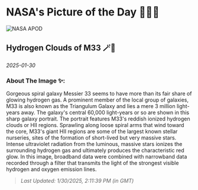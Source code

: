 
# NASA's Picture of the Day 🧑‍🚀💫

  ![NASA APOD](https://apod.nasa.gov/apod/image/2501/M33_2048.jpg)
  
  ## Hydrogen Clouds of M33 🪄🌌
  
  _2025-01-30_
  
  ### About The Image ✨: 
  
  Gorgeous spiral galaxy Messier 33 seems to have more than its fair share of glowing hydrogen gas. A prominent member of the local group of galaxies, M33 is also known as the Triangulum Galaxy and lies a mere 3 million light-years away.  The galaxy's central 60,000 light-years or so are shown in this sharp galaxy portrait. The portrait features M33's reddish ionized hydrogen clouds or HII regions. Sprawling along loose spiral arms that wind toward the core, M33's giant HII regions are some of the largest known stellar nurseries, sites of the formation of short-lived but very massive stars. Intense ultraviolet radiation from the luminous, massive stars ionizes the surrounding hydrogen gas and ultimately produces the characteristic red glow. In this image, broadband data were combined with narrowband data recorded through a filter that transmits the light of the strongest visible hydrogen and oxygen emission lines.
  
  
  
  > _Last Updated: 1/30/2025, 2:11:39 PM (in GMT)_
  